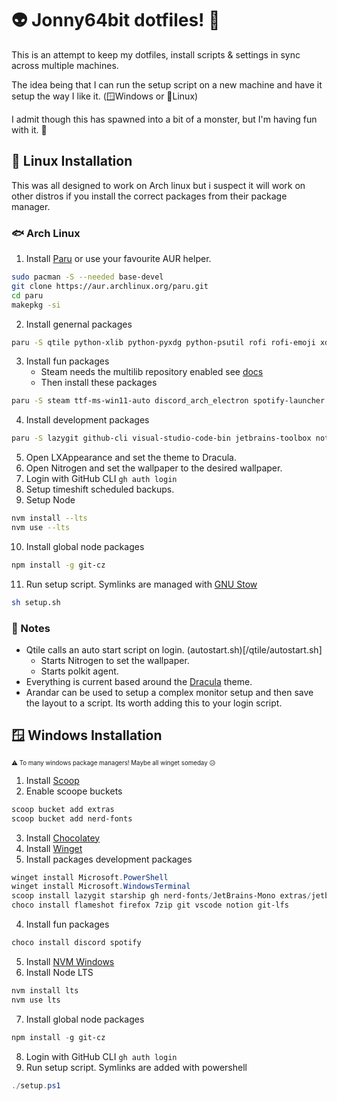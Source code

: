 # 👽 Jonny64bit dotfiles! 🍰

This is an attempt to keep my dotfiles, install scripts & settings in sync across multiple machines.

The idea being that I can run the setup script on a new machine and have it setup the way I like it. (🪟Windows or 🐧Linux)

I admit though this has spawned into a bit of a monster, but I'm having fun with it. 🤖

## 🐧 Linux Installation 

This was all designed to work on Arch linux but i suspect it will work on other distros if you install the correct packages from their package manager.

### 🐟 Arch Linux

1. Install [Paru](https://github.com/Morganamilo/paru) or use your favourite AUR helper.
```bash
sudo pacman -S --needed base-devel
git clone https://aur.archlinux.org/paru.git
cd paru
makepkg -si
```
2. Install genernal packages
```bash
paru -S qtile python-xlib python-pyxdg python-psutil rofi rofi-emoji xdotool alacritty flameshot nitrogen polkit-gnome ttf-jetbrains-mono-nerd stow fish arandr dracula-gtk-theme starship firefox git lxappearance neofetch p7zip thunar timeshift cronie dunst volctl playerctl picom xclip
```
3. Install fun packages
    - Steam needs the multilib repository enabled see [docs](https://wiki.archlinux.org/title/Official_repositories#multilib)
    - Then install these packages
```bash
paru -S steam ttf-ms-win11-auto discord_arch_electron spotify-launcher
```
4. Install development packages
```bash
paru -S lazygit github-cli visual-studio-code-bin jetbrains-toolbox notion-app nvm git-lfs
```
5. Open LXAppearance and set the theme to Dracula.
6. Open Nitrogen and set the wallpaper to the desired wallpaper.
7. Login with GitHub CLI `gh auth login`
8. Setup timeshift scheduled backups.
9. Setup Node
```bash
nvm install --lts
nvm use --lts
```
10. Install global node packages
```bash
npm install -g git-cz
```
11. Run setup script. Symlinks are managed with [GNU Stow](https://www.gnu.org/software/stow/)
```bash
sh setup.sh
```

### 📓 Notes
 
- Qtile calls an auto start script on login. (autostart.sh)[/qtile/autostart.sh]
    - Starts Nitrogen to set the wallpaper.
    - Starts polkit agent.
- Everything is current based around the [Dracula](https://draculatheme.com/) theme.
- Arandar can be used to setup a complex monitor setup and then save the layout to a script. Its worth adding this to your login script.

## 🪟 Windows Installation

<sub><sup>⚠️ To many windows package managers! Maybe all winget someday 😥</sup></sub>

1. Install [Scoop](https://scoop.sh/)
2. Enable scoope buckets
```powershell
scoop bucket add extras
scoop bucket add nerd-fonts
```
3. Install [Chocolatey](https://chocolatey.org/install#individual)
4. Install [Winget](https://apps.microsoft.com/store/detail/app-installer/9NBLGGH4NNS1?hl=en-gb&gl=gb&rtc=1)
4. Install packages development packages
```powershell
winget install Microsoft.PowerShell
winget install Microsoft.WindowsTerminal
scoop install lazygit starship gh nerd-fonts/JetBrains-Mono extras/jetbrains-toolbox
choco install flameshot firefox 7zip git vscode notion git-lfs
```
4. Install fun packages
```powershell
choco install discord spotify
```
5. Install [NVM Windows](https://github.com/coreybutler/nvm-windows)
6. Install Node LTS
```powershell
nvm install lts
nvm use lts
```
7. Install global node packages
```powershell
npm install -g git-cz
```
8. Login with GitHub CLI `gh auth login`
9. Run setup script. Symlinks are added with powershell
```powershell
./setup.ps1
```
